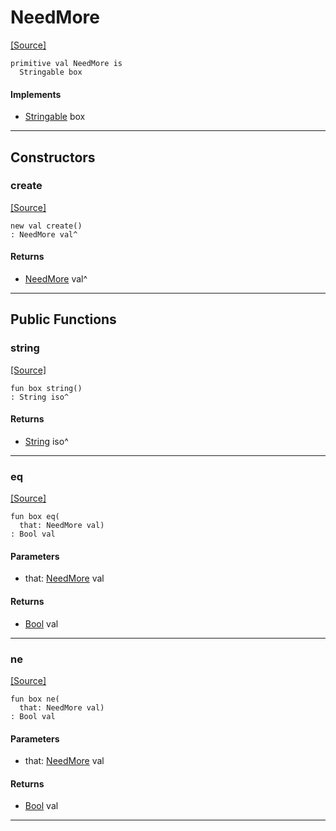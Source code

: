 # NeedMore
<span class="source-link">[[Source]](src/server/request_parser.md#L30)</span>
```pony
primitive val NeedMore is
  Stringable box
```

#### Implements

* [Stringable](builtin-Stringable.md) box

---

## Constructors

### create
<span class="source-link">[[Source]](src/server/request_parser.md#L30)</span>


```pony
new val create()
: NeedMore val^
```

#### Returns

* [NeedMore](server-NeedMore.md) val^

---

## Public Functions

### string
<span class="source-link">[[Source]](src/server/request_parser.md#L31)</span>


```pony
fun box string()
: String iso^
```

#### Returns

* [String](builtin-String.md) iso^

---

### eq
<span class="source-link">[[Source]](src/server/request_parser.md#L31)</span>


```pony
fun box eq(
  that: NeedMore val)
: Bool val
```
#### Parameters

*   that: [NeedMore](server-NeedMore.md) val

#### Returns

* [Bool](builtin-Bool.md) val

---

### ne
<span class="source-link">[[Source]](src/server/request_parser.md#L31)</span>


```pony
fun box ne(
  that: NeedMore val)
: Bool val
```
#### Parameters

*   that: [NeedMore](server-NeedMore.md) val

#### Returns

* [Bool](builtin-Bool.md) val

---

